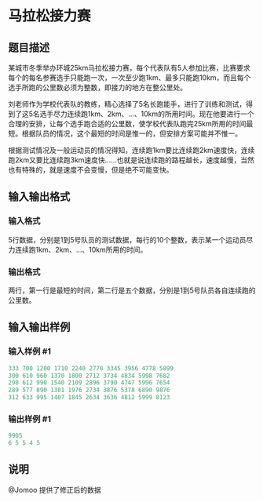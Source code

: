 # 马拉松接力赛

## 题目描述

某城市冬季举办环城25km马拉松接力赛，每个代表队有5人参加比赛，比赛要求每个的每名参赛选手只能跑一次，一次至少跑1km、最多只能跑10km，而且每个选手所跑的公里数必须为整数，即接力的地方在整公里处。

刘老师作为学校代表队的教练，精心选择了5名长跑能手，进行了训练和测试，得到了这5名选手尽力连续跑1km、2km、…、10km的所用时间。现在他要进行一个合理的安排，让每个选手跑合适的公里数，使学校代表队跑完25km所用的时间最短。根据队员的情况，这个最短的时间是惟一的，但安排方案可能并不惟一。

根据测试情况及一般运动员的情况得知，连续跑1km要比连续跑2km速度快，连续跑2km又要比连续跑3km速度快……也就是说连续跑的路程越长，速度越慢，当然也有特殊的，就是速度不会变慢，但是绝不可能变快。

## 输入输出格式

### 输入格式

5行数据，分别是1到5号队员的测试数据，每行的10个整数，表示某一个运动员尽力连续跑1km、2km、…、10km所用的时间。

### 输出格式

两行，第一行是最短的时间，第二行是五个数据，分别是1到5号队员各自连续跑的公里数。

## 输入输出样例

### 输入样例 #1

```cpp
333 700 1200 1710 2240 2770 3345 3956 4778 5899 
300 610 960 1370 1800 2712 3734 4834 5998 7682
298 612 990 1540 2109 2896 3790 4747 5996 7654
289 577 890 1381 1976 2734 3876 5378 6890 9876
312 633 995 1407 1845 2634 3636 4812 5999 8123
```


### 输出样例 #1

```cpp
9905
6 5 5 4 5
```


## 说明

@Jomoo 提供了修正后的数据

